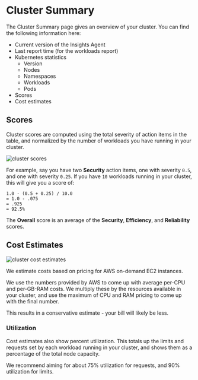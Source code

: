 # Cluster Summary

The Cluster Summary page gives an overview of your cluster. You can find
the following information here:
* Current version of the Insights Agent
* Last report time (for the workloads report)
* Kubernetes statistics
  * Version
  * Nodes
  * Namespaces
  * Workloads
  * Pods
* Scores
* Cost estimates

## Scores
Cluster scores are computed using the total severity of action items in the table,
and normalized by the number of workloads you have running in your cluster.

<img :src="$withBase('/img/cluster-scores.png')" alt="cluster scores">

For example, say you have two **Security** action items, one with severity
`0.5`, and one with severity `0.25`. If you have `10` workloads running
in your cluster, this will give you a score of:
```
1.0 - (0.5 + 0.25) / 10.0
= 1.0 - .075
= .925
= 92.5%
```

The **Overall** score is an average of the **Security**, **Efficiency**, and **Reliability** scores.

## Cost Estimates
<img :src="$withBase('/img/cost-estimates.png')" alt="cluster cost estimates">

We estimate costs based on pricing for AWS on-demand EC2 instances.

We use the numbers provided by AWS to come up with average per-CPU and per-GB-RAM costs.
We multiply these by the resources available in your cluster, and use the maximum of CPU and RAM pricing to come up with the final number.

This results in a conservative estimate - your bill will likely be less.

### Utilization
Cost estimates also show percent utilization. This totals up the limits and requests set by
each workload running in your cluster, and shows them as a percentage of the total node
capacity.

We recommend aiming for about 75% utilization for requests, and 90% utilization for limits.
